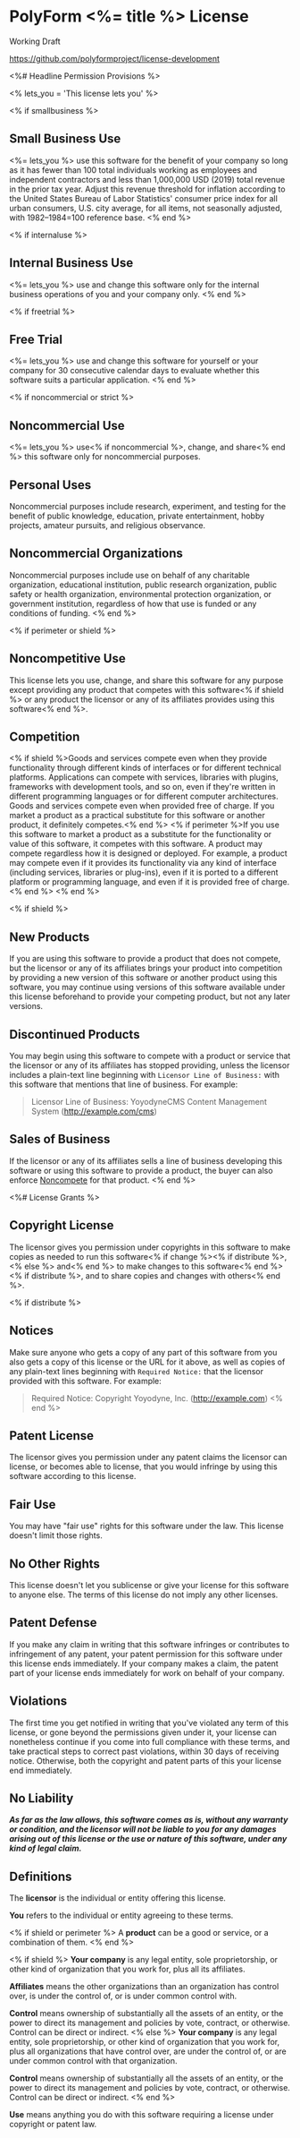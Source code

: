 # PolyForm <%= title %> License

Working Draft

<https://github.com/polyformproject/license-development>

<%# Headline Permission Provisions %>

<% lets_you = 'This license lets you' %>

<% if smallbusiness %>
## Small Business Use

<%= lets_you %> use this software for the benefit of your company so long as it has fewer than 100 total individuals working as employees and independent contractors and less than 1,000,000 USD (2019) total revenue in the prior tax year.  Adjust this revenue threshold for inflation according to the United States Bureau of Labor Statistics' consumer price index for all urban consumers, U.S. city average, for all items, not seasonally adjusted, with 1982–1984=100 reference base.
<% end %>

<% if internaluse %>
## Internal Business Use

<%= lets_you %> use and change this software only for the internal business operations of you and your company only.
<% end %>

<% if freetrial %>
## Free Trial

<%= lets_you %> use and change this software for yourself or your company for 30 consecutive calendar days to evaluate whether this software suits a particular application.
<% end %>

<% if noncommercial or strict %>
## Noncommercial Use

<%= lets_you %> use<% if noncommercial %>, change, and share<% end %> this software only for noncommercial purposes.

## Personal Uses

Noncommercial purposes include research, experiment, and testing for the benefit of public knowledge, education, private entertainment, hobby projects, amateur pursuits, and religious observance.

## Noncommercial Organizations

Noncommercial purposes include use on behalf of any charitable organization, educational institution, public research organization, public safety or health organization, environmental protection organization, or government institution, regardless of how that use is funded or any conditions of funding.
<% end %>

<% if perimeter or shield %>
## Noncompetitive Use

This license lets you use, change, and share this software for any purpose except providing any product that competes with this software<% if shield %> or any product the licensor or any of its affiliates provides using this software<% end %>.

## Competition

<% if shield %>Goods and services compete even when they provide functionality through different kinds of interfaces or for different technical platforms. Applications can compete with services, libraries with plugins, frameworks with development tools, and so on, even if they're written in different programming languages or for different computer architectures.  Goods and services compete even when provided free of charge.  If you market a product as a practical substitute for this software or another product, it definitely competes.<% end %>
<% if perimeter %>If you use this software to market a product as a substitute for the functionality or value of this software, it competes with this software. A product may compete regardless how it is designed or deployed. For example, a product may compete even if it provides its functionality via any kind of interface (including services, libraries or plug-ins), even if it is ported to a different platform or programming language, and even if it is provided free of charge.<% end %>
<% end %>

<% if shield %>
## New Products

If you are using this software to provide a product that does not compete, but the licensor or any of its affiliates brings your product into competition by providing a new version of this software or another product using this software, you may continue using versions of this software available under this license beforehand to provide your competing product, but not any later versions.

## Discontinued Products

You may begin using this software to compete with a product or service that the licensor or any of its affiliates has stopped providing, unless the licensor includes a plain-text line beginning with `Licensor Line of Business:` with this software that mentions that line of business.  For example:

> Licensor Line of Business: YoyodyneCMS Content Management System (http://example.com/cms)

## Sales of Business

If the licensor or any of its affiliates sells a line of business developing this software or using this software to provide a product, the buyer can also enforce [Noncompete](#noncompete) for that product.
<% end %>

<%# License Grants %>

## Copyright License

The licensor gives you permission under copyrights in this software to make copies as needed to run this software<% if change %><% if distribute %>, <% else %> and<% end %> to make changes to this software<% end %><% if distribute %>, and to share copies and changes with others<% end %>.

<% if distribute %>
## Notices

Make sure anyone who gets a copy of any part of this software from you also gets a copy of this license or the URL for it above, as well as copies of any plain-text lines beginning with `Required Notice:` that the licensor provided with this software.  For example:

> Required Notice: Copyright Yoyodyne, Inc. (http://example.com)
<% end %>

## Patent License

The licensor gives you permission under any patent claims the licensor can license, or becomes able to license, that you would infringe by using this software according to this license.

## Fair Use

You may have "fair use" rights for this software under the law. This license doesn't limit those rights.

## No Other Rights

This license doesn't let you sublicense or give your license for this software to anyone else.  The terms of this license do not imply any other licenses.

## Patent Defense

If you make any claim in writing that this software infringes or contributes to infringement of any patent, your patent permission for this software under this license ends immediately. If your company makes a claim, the patent part of your license ends immediately for work on behalf of your company.

## Violations

The first time you get notified in writing that you've violated any term of this license, or gone beyond the permissions given under it, your license can nonetheless continue if you come into full compliance with these terms, and take practical steps to correct past violations, within 30 days of receiving notice.  Otherwise, both the copyright and patent parts of this your license end immediately.

## No Liability

***As far as the law allows, this software comes as is, without any warranty or condition, and the licensor will not be liable to you for any damages arising out of this license or the use or nature of this software, under any kind of legal claim.***

## Definitions

The **licensor** is the individual or entity offering this license.

**You** refers to the individual or entity agreeing to these terms.

<% if shield or perimeter %>
A **product** can be a good or service, or a combination of them.
<% end %>

<% if shield %>
**Your company** is any legal entity, sole proprietorship, or other kind of organization that you work for, plus all its affiliates.

**Affiliates** means the other organizations than an organization has control over, is under the control of, or is under common control with.

**Control** means ownership of substantially all the assets of an entity, or the power to direct its management and policies by vote, contract, or otherwise.  Control can be direct or indirect.
<% else %>
**Your company** is any legal entity, sole proprietorship, or other kind of organization that you work for, plus all organizations that have control over, are under the control of, or are under common control with that organization.

**Control** means ownership of substantially all the assets of an entity, or the power to direct its management and policies by vote, contract, or otherwise.  Control can be direct or indirect.
<% end %>

**Use** means anything you do with this software requiring a license under copyright or patent law.

